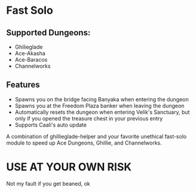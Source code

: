 # Fast Solo

## Supported Dungeons:
* Ghilieglade
* Ace-Akasha
* Ace-Baracos
* Channelworks

## Features
- Spawns you on the bridge facing Banyaka when entering the dungeon
- Spawns you at the Freedom Plaza banker when leaving the dungeon
- Automatically resets the dungeon when entering Velik's Sanctuary, but only if you opened the treasure chest in your previous entry
- Supports Caali's auto update

A combination of ghillieglade-helper and your favorite unethical fast-solo module to speed up Ace Dungeons, Ghillie, and Channelworks.

# USE AT YOUR OWN RISK

Not my fault if you get beaned, ok
